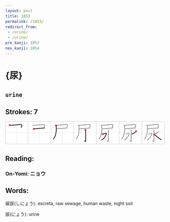 ```yaml
---
layout: post
title: 1053
permalink: /1053/
redirect_from:
 - /urine/
 - /urine/
pre_kanji: 1052
nex_kanji: 1054
---
```


# {尿}

## `urine`

## Strokes: 7

<div class="stroke"><img src="../images/E5B0BF.png" /></div>

## Reading:

### On-Yomi: ニョウ

## Words:

屎尿(しにょう): excreta, raw sewage, human waste, night soil

尿(にょう): urine
